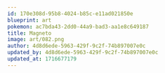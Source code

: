 ```yaml
---
id: 170e308d-95b8-4024-b85c-e11ad021850e
blueprint: art
pokemon: ac7bda43-2dd0-44a9-bad3-aa1e8c649187
title: Magneto
image: art/082.png
author: 4d8d6ede-5963-429f-9c2f-74b897007e0c
updated_by: 4d8d6ede-5963-429f-9c2f-74b897007e0c
updated_at: 1716677179
---
```

